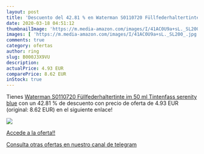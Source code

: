 ```yaml
---
layout: post
title: 'Descuento del 42.81 % en Waterman S0110720 Füllfederhaltertinte i'
date: 2020-03-18 04:51:12
thumbnailImage: 'https://m.media-amazon.com/images/I/41AC0U9a+sL._SL200_.jpg'
images: [ 'https://m.media-amazon.com/images/I/41AC0U9a+sL._SL200_.jpg' ]
comments: true
category: ofertas
author: ring
slug: B000J3X9VU
description:
actualPrice: 4.93 EUR
comparePrice: 8.62 EUR
inStock: true
---
```


Tienes [Waterman S0110720 Füllfederhaltertinte im 50 ml Tintenfass serenity blue](https://www.amazon.com/dp/B000J3X9VU/?tag=redken08-20) con un 42.81 % de descuento con precio de oferta de 4.93 EUR (original: 8.62 EUR) en el siguiente enlace!

[![](https://m.media-amazon.com/images/I/41AC0U9a+sL._SL200_.jpg)](https://www.amazon.com/dp/B000J3X9VU/?tag=redken08-20)

[Accede a la oferta!!](https://www.amazon.com/dp/B000J3X9VU/?tag=redken08-20)

[Consulta otras ofertas en nuestro canal de telegram](https://t.me/s/ofertas25)
